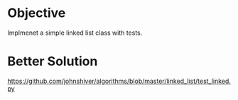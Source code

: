 Objective
========
Implmenet a simple linked list class with tests.

Better Solution
===============
https://github.com/johnshiver/algorithms/blob/master/linked_list/test_linked.py
